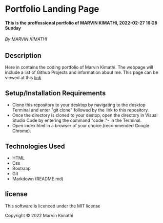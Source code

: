 # Portfolio Landing Page
#### This is the proffessional portfolio of MARVIN KIMATHI, 2022-02-27 16:29 Sunday
###### By MARVIN KIMATHI
## Description
Here in contains the coding portfolio of Marvin Kimathi. The webpage 
will include a list of Github Projects and information about me. This page can be viewed at this [link](https://itsmarvokim.github.io/Portfolio-Landing-Page/)
## Setup/Installation Requirements
- Clone this repository to your desktop by navigating to the desktop Terminal and enter "git clone" followed by the link to this repository.
- Once the directory is cloned to your destop, open the directory in Visual Studio Code by entering the command "code ."- in the Terminal.
- Open index.html in a browser of your choice.(recommended Google Chrome).
## Technologies Used
- HTML
- Css
- Bootsrap
- Git
- Markdown (README.md)
## license
This software is licenced under the MIT license

Copyright &copy; 2022 Marvin Kimathi
